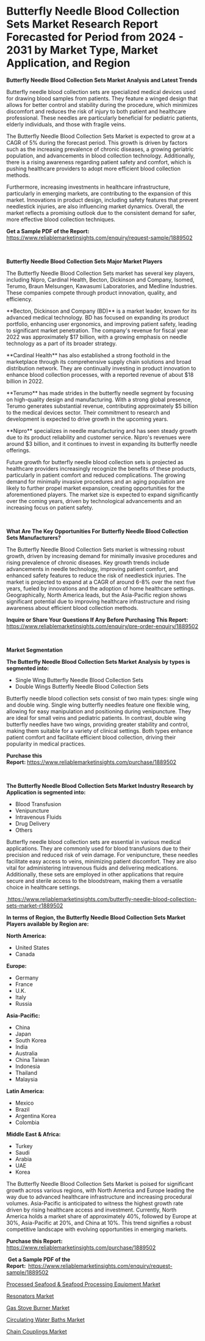 <p><h1>Butterfly Needle Blood Collection Sets Market Research Report Forecasted for Period from 2024 -  2031 by Market Type, Market Application, and Region</h1></p><p><strong>Butterfly Needle Blood Collection Sets Market Analysis and Latest Trends</strong></p>
<p><p>Butterfly needle blood collection sets are specialized medical devices used for drawing blood samples from patients. They feature a winged design that allows for better control and stability during the procedure, which minimizes discomfort and reduces the risk of injury to both patient and healthcare professional. These needles are particularly beneficial for pediatric patients, elderly individuals, and those with fragile veins.</p><p>The Butterfly Needle Blood Collection Sets Market is expected to grow at a CAGR of 5% during the forecast period. This growth is driven by factors such as the increasing prevalence of chronic diseases, a growing geriatric population, and advancements in blood collection technology. Additionally, there is a rising awareness regarding patient safety and comfort, which is pushing healthcare providers to adopt more efficient blood collection methods.</p><p>Furthermore, increasing investments in healthcare infrastructure, particularly in emerging markets, are contributing to the expansion of this market. Innovations in product design, including safety features that prevent needlestick injuries, are also influencing market dynamics. Overall, the market reflects a promising outlook due to the consistent demand for safer, more effective blood collection techniques.</p></p>
<p><strong>Get a Sample PDF of the Report:&nbsp;</strong> <a href="https://www.reliablemarketinsights.com/enquiry/request-sample/1889502?utm_campaign=1575&utm_medium=2&utm_source=Github&utm_content=ia&utm_term=24102024&utm_id=butterfly-needle-blood-collection-sets">https://www.reliablemarketinsights.com/enquiry/request-sample/1889502</a></p>
<p>&nbsp;</p>
<p><strong>Butterfly Needle Blood Collection Sets Major Market Players</strong></p>
<p><p>The Butterfly Needle Blood Collection Sets market has several key players, including Nipro, Cardinal Health, Becton, Dickinson and Company, Isomed, Terumo, Braun Melsungen, Kawasumi Laboratories, and Medline Industries. These companies compete through product innovation, quality, and efficiency.</p><p>**Becton, Dickinson and Company (BD)** is a market leader, known for its advanced medical technology. BD has focused on expanding its product portfolio, enhancing user ergonomics, and improving patient safety, leading to significant market penetration. The company's revenue for fiscal year 2022 was approximately $17 billion, with a growing emphasis on needle technology as a part of its broader strategy.</p><p>**Cardinal Health** has also established a strong foothold in the marketplace through its comprehensive supply chain solutions and broad distribution network. They are continually investing in product innovation to enhance blood collection processes, with a reported revenue of about $18 billion in 2022.</p><p>**Terumo** has made strides in the butterfly needle segment by focusing on high-quality design and manufacturing. With a strong global presence, Terumo generates substantial revenue, contributing approximately $5 billion to the medical devices sector. Their commitment to research and development is expected to drive growth in the upcoming years.</p><p>**Nipro** specializes in needle manufacturing and has seen steady growth due to its product reliability and customer service. Nipro's revenues were around $3 billion, and it continues to invest in expanding its butterfly needle offerings.</p><p>Future growth for butterfly needle blood collection sets is projected as healthcare providers increasingly recognize the benefits of these products, particularly in patient comfort and reduced complications. The growing demand for minimally invasive procedures and an aging population are likely to further propel market expansion, creating opportunities for the aforementioned players. The market size is expected to expand significantly over the coming years, driven by technological advancements and an increasing focus on patient safety.</p></p>
<p>&nbsp;</p>
<p><strong>What Are The Key Opportunities For Butterfly Needle Blood Collection Sets Manufacturers?</strong></p>
<p><p>The Butterfly Needle Blood Collection Sets market is witnessing robust growth, driven by increasing demand for minimally invasive procedures and rising prevalence of chronic diseases. Key growth trends include advancements in needle technology, improving patient comfort, and enhanced safety features to reduce the risk of needlestick injuries. The market is projected to expand at a CAGR of around 6-8% over the next five years, fueled by innovations and the adoption of home healthcare settings. Geographically, North America leads, but the Asia-Pacific region shows significant potential due to improving healthcare infrastructure and rising awareness about efficient blood collection methods.</p></p>
<p><strong>Inquire or Share Your Questions If Any Before Purchasing This Report:</strong> <a href="https://www.reliablemarketinsights.com/enquiry/pre-order-enquiry/1889502?utm_campaign=1575&utm_medium=2&utm_source=Github&utm_content=ia&utm_term=24102024&utm_id=butterfly-needle-blood-collection-sets">https://www.reliablemarketinsights.com/enquiry/pre-order-enquiry/1889502</a></p>
<p>&nbsp;</p>
<p><strong>Market Segmentation</strong></p>
<p><strong>The Butterfly Needle Blood Collection Sets Market Analysis by types is segmented into:</strong></p>
<p><ul><li>Single Wing Butterfly Needle Blood Collection Sets</li><li>Double Wings Butterfly Needle Blood Collection Sets</li></ul></p>
<p><p>Butterfly needle blood collection sets consist of two main types: single wing and double wing. Single wing butterfly needles feature one flexible wing, allowing for easy manipulation and positioning during venipuncture. They are ideal for small veins and pediatric patients. In contrast, double wing butterfly needles have two wings, providing greater stability and control, making them suitable for a variety of clinical settings. Both types enhance patient comfort and facilitate efficient blood collection, driving their popularity in medical practices.</p></p>
<p><strong>Purchase this Report:&nbsp;</strong><a href="https://www.reliablemarketinsights.com/purchase/1889502?utm_campaign=1575&utm_medium=2&utm_source=Github&utm_content=ia&utm_term=24102024&utm_id=butterfly-needle-blood-collection-sets">https://www.reliablemarketinsights.com/purchase/1889502</a></p>
<p>&nbsp;</p>
<p><strong>The Butterfly Needle Blood Collection Sets Market Industry Research by Application is segmented into:</strong></p>
<p><ul><li>Blood Transfusion</li><li>Venipuncture</li><li>Intravenous Fluids</li><li>Drug Delivery</li><li>Others</li></ul></p>
<p><p>Butterfly needle blood collection sets are essential in various medical applications. They are commonly used for blood transfusions due to their precision and reduced risk of vein damage. For venipuncture, these needles facilitate easy access to veins, minimizing patient discomfort. They are also vital for administering intravenous fluids and delivering medications. Additionally, these sets are employed in other applications that require secure and sterile access to the bloodstream, making them a versatile choice in healthcare settings.</p></p>
<p><a href="https://www.reliablemarketinsights.com/butterfly-needle-blood-collection-sets-market-r1889502?utm_campaign=1575&utm_medium=2&utm_source=Github&utm_content=ia&utm_term=24102024&utm_id=butterfly-needle-blood-collection-sets">&nbsp;https://www.reliablemarketinsights.com/butterfly-needle-blood-collection-sets-market-r1889502</a></p>
<p><strong>In terms of Region, the Butterfly Needle Blood Collection Sets Market Players available by Region are:</strong></p>
<p>
    <p> <strong> North America: </strong>
        <ul>
            <li>United States</li>
            <li>Canada</li>
        </ul>
        </p> 
    <p> <strong> Europe: </strong>
        <ul>
            <li>Germany</li>
            <li>France</li>
            <li>U.K.</li>
            <li>Italy</li>
            <li>Russia</li>
        </ul>
        </p> 
    <p> <strong> Asia-Pacific: </strong>
        <ul>
            <li>China</li>
            <li>Japan</li>
            <li>South Korea</li>
            <li>India</li>
            <li>Australia</li>
            <li>China Taiwan</li>
            <li>Indonesia</li>
            <li>Thailand</li>
            <li>Malaysia</li>
        </ul>
        </p> 
    <p> <strong> Latin America: </strong>
        <ul>
            <li>Mexico</li>
            <li>Brazil</li>
            <li>Argentina Korea</li>
            <li>Colombia</li>
        </ul>
        </p> 
    <p> <strong> Middle East & Africa: </strong>
        <ul>
            <li>Turkey</li>
            <li>Saudi</li>
            <li>Arabia</li>
            <li>UAE</li>
            <li>Korea</li>
        </ul>
    </p>
    </p>
<p><p>The Butterfly Needle Blood Collection Sets Market is poised for significant growth across various regions, with North America and Europe leading the way due to advanced healthcare infrastructure and increasing procedural volumes. Asia-Pacific is anticipated to witness the highest growth rate driven by rising healthcare access and investment. Currently, North America holds a market share of approximately 40%, followed by Europe at 30%, Asia-Pacific at 20%, and China at 10%. This trend signifies a robust competitive landscape with evolving opportunities in emerging markets.</p></p>
<p><strong>Purchase this Report: </strong><a href="https://www.reliablemarketinsights.com/purchase/1889502?utm_campaign=1575&utm_medium=2&utm_source=Github&utm_content=ia&utm_term=24102024&utm_id=butterfly-needle-blood-collection-sets">https://www.reliablemarketinsights.com/purchase/1889502</a></p>
<p>&nbsp;<strong>Get a Sample PDF of the Report:&nbsp;&nbsp;</strong><a href="https://www.reliablemarketinsights.com/enquiry/request-sample/1889502?utm_campaign=1575&utm_medium=2&utm_source=Github&utm_content=ia&utm_term=24102024&utm_id=butterfly-needle-blood-collection-sets">https://www.reliablemarketinsights.com/enquiry/request-sample/1889502</a></p>
<p><strong></strong></p>
<p><p><a href="https://www.linkedin.com/pulse/processed-seafood-processing-equipment-industry-insights-report-avjye?utm_campaign=1575&utm_medium=2&utm_source=Github&utm_content=ia&utm_term=24102024&utm_id=butterfly-needle-blood-collection-sets">Processed Seafood & Seafood Processing Equipment Market</a></p><p><a href="https://www.linkedin.com/pulse/future-trends-global-resonators-market-insights-analysis-from-lcw8e?utm_campaign=1575&utm_medium=2&utm_source=Github&utm_content=ia&utm_term=24102024&utm_id=butterfly-needle-blood-collection-sets">Resonators Market</a></p><p><a href="https://www.linkedin.com/pulse/investing-gas-stove-burner-market-trends-leading-products-regional-85x1e?utm_campaign=1575&utm_medium=2&utm_source=Github&utm_content=ia&utm_term=24102024&utm_id=butterfly-needle-blood-collection-sets">Gas Stove Burner Market</a></p><p><a href="https://www.linkedin.com/pulse/circulating-water-baths-market-global-regional-analysis-focus-o8jne?utm_campaign=1575&utm_medium=2&utm_source=Github&utm_content=ia&utm_term=24102024&utm_id=butterfly-needle-blood-collection-sets">Circulating Water Baths Market</a></p><p><a href="https://www.linkedin.com/pulse/chain-couplings-market-overview-global-trends-future-prospects-fcene?utm_campaign=1575&utm_medium=2&utm_source=Github&utm_content=ia&utm_term=24102024&utm_id=butterfly-needle-blood-collection-sets">Chain Couplings Market</a></p></p>